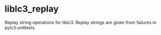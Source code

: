# liblc3_replay
Replay string operations for liblc3. Replay strings are given from failures in pylc3.unittests.
